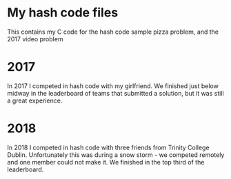 # My hash code files
This contains my C code for the hash code sample pizza problem, and the 2017 video problem

# 2017
In 2017 I competed in hash code with my girlfriend.
We finished just below midway in the leaderboard of teams that submitted a solution, but it was still a great experience. 

# 2018
In 2018 I competed in hash code with three friends from Trinity College Dublin. Unfortunately this was during a snow storm - we competed remotely and one member could not make it. 
We finished in the top third of the leaderboard.